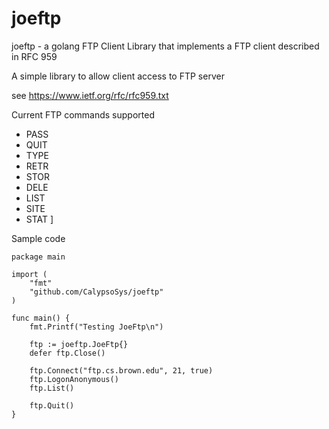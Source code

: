 # joeftp
joeftp - a golang FTP Client Library that implements a FTP client described in RFC 959

A simple library to allow client access to FTP server

see https://www.ietf.org/rfc/rfc959.txt

Current FTP commands supported
   * PASS <password>
   * QUIT
   * TYPE <type-code>
   * RETR <pathname>
   * STOR <pathname>
   * DELE <pathname>
   * LIST
   * SITE <string>
   * STAT <pathname>]


Sample code

```
package main

import (
	"fmt"
	"github.com/CalypsoSys/joeftp"
)

func main() {
	fmt.Printf("Testing JoeFtp\n")

	ftp := joeftp.JoeFtp{}
	defer ftp.Close()

	ftp.Connect("ftp.cs.brown.edu", 21, true)
	ftp.LogonAnonymous()
	ftp.List()

	ftp.Quit()
}
```
